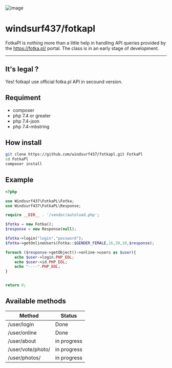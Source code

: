 ![image](https://store-images.s-microsoft.com/image/apps.25752.9007199266579178.af0d2350-1c29-4348-a2d3-d358deee403e.f7f33e5a-ca7c-49ff-bf9d-98d03e2df1ad?mode=scale&q=90&h=300&w=300)

# windsurf437/fotkapl

FotkaPl is nothing more than a little help in handling API queries provided by the https://fotka.pl/ portal. The class is in an early stage of development.

---

## It's legal ?
Yes! fotkapl use official fotka.pl API in secound version.

##  Requiment

* composer
* php 7.4 or greater
* php 7.4-json
* php 7.4-mbstring

## How install

```bash
git clone https://github.com/windsurf437/fotkapl.git FotkaPl
cd FotkaPl
composer install
```

## Example

```php
<?php

use Windsurf437\FotkaPL\Fotka;
use Windsurf437\FotkaPL\Response;

require __DIR__ . '/vendor/autoload.php';

$fotka = new Fotka();
$response = new Response(null);

$fotka->login("login","password");
$fotka->getOnlineUsers(Fotka::$GENDER_FEMALE,16,20,10,$response);

foreach ($response->getObject()->online->users as $user){
    echo $user->login.PHP_EOL;
    echo $user->id.PHP_EOL;
    echo "----".PHP_EOL;
}


return 0;
```

## Available methods

|Method|Status|
|---|-----|
|/user/login|Done|
|/user/online|Done|
|/user/about|in progress|
|/user/vote/photo/|in progress|
|/user/photos/|in progress|
